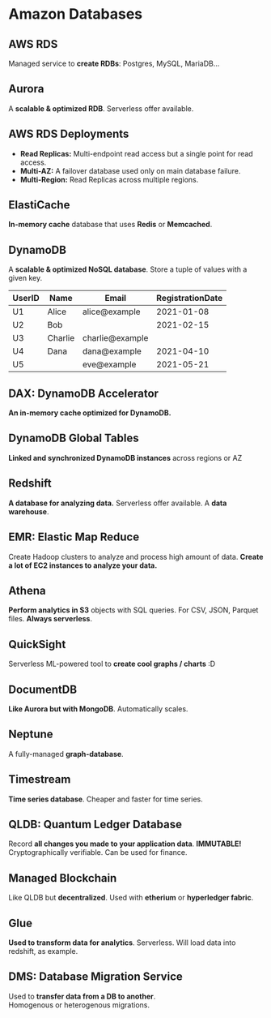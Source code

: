 # Amazon Databases

## AWS RDS

Managed service to **create RDBs**: Postgres, MySQL, MariaDB...

## Aurora

A **scalable & optimized RDB**. Serverless offer available.

## AWS RDS Deployments

- **Read Replicas:** Multi-endpoint read access but a single point for read access.
- **Multi-AZ:** A failover database used only on main database failure.
- **Multi-Region:** Read Replicas across multiple regions.

## ElastiCache

**In-memory cache** database that uses **Redis** or **Memcached**.

## DynamoDB

A **scalable & optimized NoSQL database**.
Store a tuple of values with a given key.

| UserID | Name     | Email            | RegistrationDate |
|--------|----------|------------------|------------------|
| U1     | Alice    | alice@example    | 2021-01-08       |
| U2     | Bob      |                  | 2021-02-15       |
| U3     | Charlie  | charlie@example  |                  |
| U4     | Dana     | dana@example     | 2021-04-10       |
| U5     |          | eve@example      | 2021-05-21       |

## DAX: DynamoDB Accelerator

**An in-memory cache optimized for DynamoDB.**

## DynamoDB Global Tables

**Linked and synchronized DynamoDB instances** across regions or AZ

## Redshift

**A database for analyzing data.** Serverless offer available. A **data warehouse**.

## EMR: Elastic Map Reduce

Create Hadoop clusters to analyze and process high amount of data.
**Create a lot of EC2 instances to analyze your data.**

## Athena

**Perform analytics in S3** objects with SQL queries. For CSV, JSON, Parquet files. **Always serverless**.

## QuickSight

Serverless ML-powered tool to **create cool graphs / charts** :D

## DocumentDB

**Like Aurora but with MongoDB**. Automatically scales.

## Neptune

A fully-managed **graph-database**.

## Timestream

**Time series database**. Cheaper and faster for time series.

## QLDB: Quantum Ledger Database

Record **all changes you made to your application data**. **IMMUTABLE!**  
Cryptographically verifiable. Can be used for finance.

## Managed Blockchain

Like QLDB but **decentralized**. Used with **etherium** or **hyperledger fabric**.

## Glue

**Used to transform data for analytics**. Serverless.
Will load data into redshift, as example.

## DMS: Database Migration Service

Used to **transfer data from a DB to another**.  
Homogenous or heterogenous migrations.


